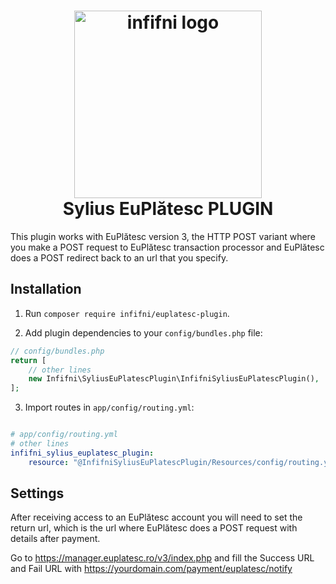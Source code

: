 <h1 style="text-align: center">
    <a href="https://infifnisoftware.ro" target="_blank">
        <img src="https://infifnisoftware.ro/themes/custom/infifni/logo.svg" alt="infifni logo" height="300" />
    </a>
    <br />
    Sylius EuPlătesc PLUGIN
</h1>

<p>
This plugin works with EuPlătesc version 3, the HTTP POST variant where you make a POST request
to EuPlătesc transaction processor and EuPlătesc does a POST redirect back to an url that you specify.
</p>

## Installation

1. Run `composer require infifni/euplatesc-plugin`.

2. Add plugin dependencies to your `config/bundles.php` file:
```php
// config/bundles.php
return [
    // other lines
    new Infifni\SyliusEuPlatescPlugin\InfifniSyliusEuPlatescPlugin(),
];
```

3. Import routes in `app/config/routing.yml`:

```yaml

# app/config/routing.yml
# other lines
infifni_sylius_euplatesc_plugin:
    resource: "@InfifniSyliusEuPlatescPlugin/Resources/config/routing.yml"
```

## Settings

After receiving access to an EuPlătesc account you will need to set the return url, which is
the url where EuPlătesc does a POST request with details after payment.

Go to https://manager.euplatesc.ro/v3/index.php and fill the Success URL and Fail URL
with https://yourdomain.com/payment/euplatesc/notify